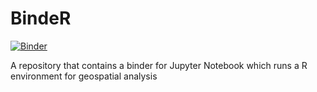 # BindeR
[![Binder](https://mybinder.org/badge_logo.svg)](https://mybinder.org/v2/gh/RAJohansen/BindeR/master)

A repository that contains a binder for Jupyter Notebook which runs a R environment for geospatial analysis
